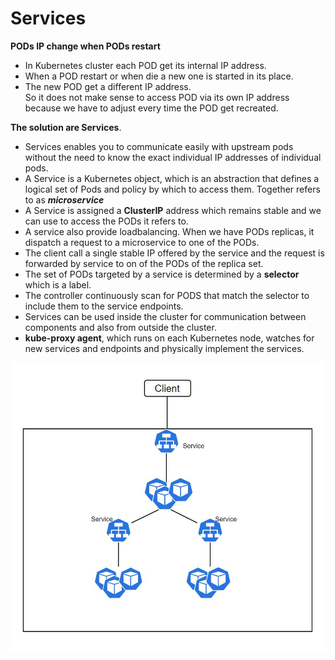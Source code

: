 # Services

**PODs IP change when PODs restart**

* In Kubernetes cluster each POD get its internal IP address.
* When a POD restart or when die a new one is started in its place.
* The new POD get a different IP address.  
So it does not make sense to access POD via its own IP address because we have to adjust every time the POD get recreated.

**The solution are Services**. 

* Services enables you to communicate easily with upstream pods without the need to know the exact individual IP addresses of individual pods.
* A  Service is a Kubernetes object, which is an abstraction that defines a logical set of Pods and policy by which to access them. Together refers to as ***microservice***
* A Service is assigned a **ClusterIP** address which remains stable and we can use to access the PODs it refers to.
* A service also provide loadbalancing.  When we have PODs replicas, it dispatch a request to a microservice to one of the PODs. 
* The client call a single stable IP offered by the service and the request is forwarded by service to on of the PODs of the replica set.
* The set of PODs targeted by a service is determined by a **selector** which is a label. 
* The controller continuously scan for PODS that match the selector to include them to the service endpoints.
* Services can be used inside the cluster for communication between components and also from outside the cluster.
* **kube-proxy agent**, which runs on each Kubernetes node, watches for new services and endpoints and physically implement the services.

![Services](../../doc/Services.jpg)

